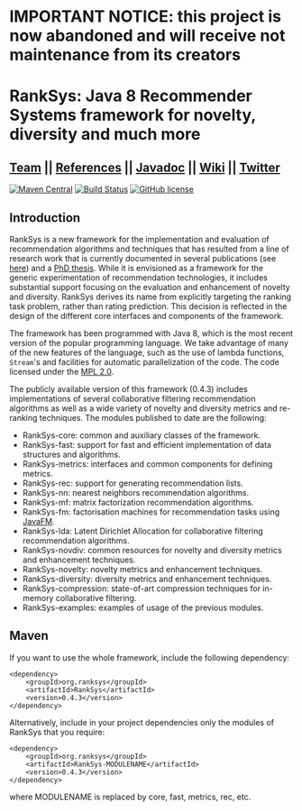 # IMPORTANT NOTICE: this project is now abandoned and will receive not maintenance from its creators

# RankSys: Java 8 Recommender Systems framework for novelty, diversity and much more

## [Team](https://github.com/RankSys/RankSys/wiki/Team) || [References](https://github.com/RankSys/RankSys/wiki/References) || [Javadoc](http://ranksys.org/javadoc/) || [Wiki](https://github.com/RankSys/RankSys/wiki/) || [Twitter](https://twitter.com/ranksys)

[![Maven Central](https://maven-badges.herokuapp.com/maven-central/org.ranksys/RankSys/badge.png)](http://search.maven.org/#search%7Cga%7C1%7Cg%3A%22org.ranksys%22)
[![Build Status](https://travis-ci.org/RankSys/RankSys.svg?branch=master)](https://travis-ci.org/RankSys/RankSys)
[![GitHub license](https://img.shields.io/github/license/ranksys/RankSys.svg)](https://www.mozilla.org/en-US/MPL/)

## Introduction

RankSys is a new framework for the implementation and evaluation of recommendation algorithms and techniques that has resulted from a line of research work that is currently documented in several publications (see [here](https://github.com/RankSys/RankSys/wiki/References)) and a [PhD thesis](http://saulvargas.es/phd-thesis.pdf).  While it is envisioned as a framework for the generic experimentation of recommendation technologies, it includes substantial support focusing on the evaluation and enhancement of novelty and diversity. RankSys derives its name from explicitly targeting the ranking task problem, rather than rating prediction. This decision is reflected in the design of the different core interfaces and components of the framework.

The framework has been programmed with Java 8, which is the most recent version of the popular programming language. We take advantage of many of the new features of the language, such as the use of lambda functions, `Stream`'s and facilities for automatic parallelization of the code. The code licensed under the [MPL 2.0](https://www.mozilla.org/en-US/MPL/2.0/).

The publicly available version of this framework (0.4.3) includes implementations of several collaborative filtering recommendation algorithms as well as a wide variety of novelty and diversity metrics and re-ranking techniques. The modules published to date are the following:
 * RankSys-core: common and auxiliary classes of the framework.
 * RankSys-fast: support for fast and efficient implementation of data structures and algorithms.
 * RankSys-metrics: interfaces and common components for defining metrics.
 * RankSys-rec: support for generating recommendation lists.
 * RankSys-nn: nearest neighbors recommendation algorithms.
 * RankSys-mf: matrix factorization recommendation algorithms.
 * RankSys-fm: factorisation machines for recommendation tasks using [JavaFM](https://github.com/RankSys/JavaFM).
 * RankSys-lda: Latent Dirichlet Allocation for collaborative filtering recommendation algorithms.
 * RankSys-novdiv: common resources for novelty and diversity metrics and enhancement techniques.
 * RankSys-novelty: novelty metrics and enhancement techniques.
 * RankSys-diversity: diversity metrics and enhancement techniques.
 * RankSys-compression: state-of-art compression techniques for in-memory collaborative filtering.
 * RankSys-examples: examples of usage of the previous modules.

## Maven

If you want to use the whole framework, include the following dependency:
~~~
<dependency>
    <groupId>org.ranksys</groupId>
    <artifactId>RankSys</artifactId>
    <version>0.4.3</version>
</dependency>
~~~
Alternatively, include in your project dependencies only the modules of RankSys that you require:
~~~
<dependency>
    <groupId>org.ranksys</groupId>
    <artifactId>RankSys-MODULENAME</artifactId>
    <version>0.4.3</version>
</dependency>
~~~
where MODULENAME is replaced by core, fast, metrics, rec, etc.
